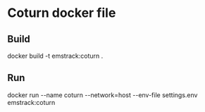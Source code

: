 # Coturn docker file

## Build

docker build -t emstrack:coturn .

## Run

docker run --name coturn --network=host --env-file settings.env emstrack:coturn
